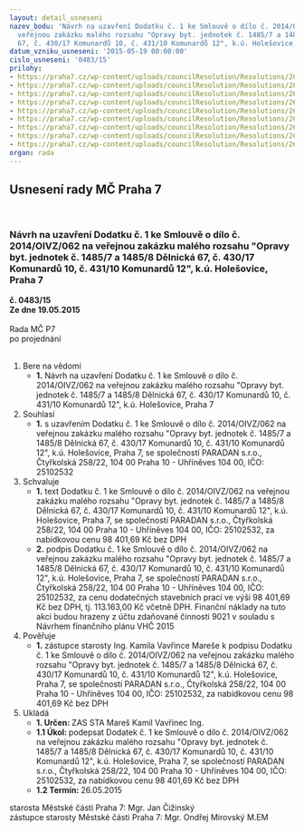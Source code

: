 ```yaml
---
layout: detail_usneseni
nazev_bodu: 'Návrh na uzavření Dodatku č. 1 ke Smlouvě o dílo č. 2014/OIVZ/062 na
  veřejnou zakázku malého rozsahu "Opravy byt. jednotek č. 1485/7 a 1485/8 Dělnická
  67, č. 430/17 Komunardů 10, č. 431/10 Komunardů 12", k.ú. Holešovice, Praha 7 '
datum_vzniku_usneseni: '2015-05-19 00:00:00'
cislo_usneseni: '0483/15'
prilohy:
- https://praha7.cz/wp-content/uploads/councilResolution/Resolutions/26366/29-15-1._d%c5%afvodov%c3%a1_zpr%c3%a1va.doc
- https://praha7.cz/wp-content/uploads/councilResolution/Resolutions/26366/29-15-2._usnesen%c3%ad_0873.doc
- https://praha7.cz/wp-content/uploads/councilResolution/Resolutions/26366/29-15-3._dodatek_%c4%8d._1_-_n%c3%a1vrh.doc
- https://praha7.cz/wp-content/uploads/councilResolution/Resolutions/26366/29-15-4._rekapitulace_ocen%c4%9bn%c3%a9ho_soupisu_v%c3%adceprac%c3%ad.pdf
- https://praha7.cz/wp-content/uploads/councilResolution/Resolutions/26366/29-15-5.polo%c5%bekov%c3%bd_rozpo%c4%8det_1485.8.pdf
- https://praha7.cz/wp-content/uploads/councilResolution/Resolutions/26366/29-15-6._polo%c5%bekov%c3%bd_rozpo%c4%8det_1485.7.pdf
- https://praha7.cz/wp-content/uploads/councilResolution/Resolutions/26366/29-15-7.polo%c5%bekov%c3%bd_rozpo%c4%8det_431.10.pdf
- https://praha7.cz/wp-content/uploads/councilResolution/Resolutions/26366/29-15-8.polo%c5%bekov%c3%bd_rozpo%c4%8det_430.17.pdf
- https://praha7.cz/wp-content/uploads/councilResolution/Resolutions/26366/29-15-9._v%c3%bdpis_z_or_ze_dne_6.5.2015.pdf
organ: rada
---
```

<div id="ucUsn_pList" class="usn">
	<span><h2>Usnesení rady MČ Praha 7 </h2>
<br></span><div class="standBody">
<span><h3>Návrh na uzavření Dodatku č. 1 ke Smlouvě o dílo č. 2014/OIVZ/062 na veřejnou zakázku malého rozsahu "Opravy byt. jednotek č. 1485/7 a 1485/8 Dělnická 67, č. 430/17 Komunardů 10, č. 431/10 Komunardů 12", k.ú. Holešovice, Praha 7 </h3></span><div class="center">
		<strong>č. 0483/15</strong><br>
	</div>
<div class="center">
		<strong>Ze dne 19.05.2015</strong><br><br>
	</div>Rada MČ P7<br> po projednání<br><br><ol>
<li>Bere na vědomí<ul><li>
<strong>1.</strong> Návrh na uzavření Dodatku č. 1 ke Smlouvě o dílo č. 2014/OIVZ/062 na veřejnou zakázku malého rozsahu "Opravy byt. jednotek č. 1485/7 a 1485/8 Dělnická 67, č. 430/17 Komunardů 10, č. 431/10 Komunardů 12", k.ú. Holešovice, Praha 7 </li></ul>
</li>
<li>Souhlasí<ul><li>
<strong>1.</strong> s uzavřením Dodatku č. 1 ke Smlouvě o dílo č. 2014/OIVZ/062 na veřejnou zakázku malého rozsahu "Opravy byt. jednotek č. 1485/7 a 1485/8 Dělnická 67, č. 430/17 Komunardů 10, č. 431/10 Komunardů 12", k.ú. Holešovice, Praha 7, se společností PARADAN s.r.o., Čtyřkolská 258/22, 104 00 Praha 10 - Uhříněves 104 00, IČO: 25102532</li></ul>
</li>
<li>Schvaluje<ul>
<li>
<strong>1.</strong> text  Dodatku č. 1 ke Smlouvě o dílo č. 2014/OIVZ/062 na veřejnou zakázku malého rozsahu "Opravy byt. jednotek č. 1485/7 a 1485/8 Dělnická 67, č. 430/17 Komunardů 10, č. 431/10 Komunardů 12", k.ú. Holešovice, Praha 7, se společností PARADAN s.r.o., Čtyřkolská 258/22, 104 00 Praha 10 - Uhříněves 104 00, IČO: 25102532, za nabídkovou cenu 98 401,69 Kč bez DPH</li>
<li>
<strong>2.</strong> podpis Dodatku č. 1 ke Smlouvě o dílo č. 2014/OIVZ/062 na veřejnou zakázku malého rozsahu "Opravy byt. jednotek č. 1485/7 a 1485/8 Dělnická 67, č. 430/17 Komunardů 10, č. 431/10 Komunardů 12", k.ú. Holešovice, Praha 7, se společností PARADAN s.r.o., Čtyřkolská 258/22, 104 00 Praha 10 - Uhříněves 104 00, IČO: 25102532, za cenu dodatečných stavebních prací ve výši 98 401,69 Kč bez DPH, tj. 113.163,00 Kč včetně DPH. Finanční náklady na tuto akci budou hrazeny z účtu zdaňované činnosti 9021 v souladu s Návrhem finančního plánu VHČ 2015 </li>
</ul>
</li>
<li>Pověřuje<ul><li>
<strong>1.</strong> zástupce starosty Ing. Kamila Vavřince Mareše k podpisu Dodatku č. 1 ke Smlouvě o dílo č. 2014/OIVZ/062 na veřejnou zakázku malého rozsahu "Opravy byt. jednotek č. 1485/7 a 1485/8 Dělnická 67, č. 430/17 Komunardů 10, č. 431/10 Komunardů 12", k.ú. Holešovice, Praha 7, se společností PARADAN s.r.o., Čtyřkolská 258/22, 104 00 Praha 10 - Uhříněves 104 00, IČO: 25102532, za nabídkovou cenu 98 401,69 Kč bez DPH</li></ul>
</li>
<li>Ukládá<ul>
<li>
<strong>1. Určen: </strong>ZAS STA Mareš Kamil Vavřinec Ing.</li>
<li>
<strong>1.1 Úkol: </strong>podepsat Dodatek č. 1 ke Smlouvě o dílo č. 2014/OIVZ/062 na veřejnou zakázku malého rozsahu "Opravy byt. jednotek č. 1485/7 a 1485/8 Dělnická 67, č. 430/17 Komunardů 10, č. 431/10 Komunardů 12", k.ú. Holešovice, Praha 7, se společností PARADAN s.r.o., Čtyřkolská 258/22, 104 00 Praha 10 - Uhříněves 104 00, IČO: 25102532, za nabídkovou cenu 98 401,69 Kč bez DPH</li>
<li>
<strong>1.2 Termín: </strong>26.05.2015</li>
</ul>
</li>
</ol>starosta Městské části Praha 7: Mgr. Jan Čižinský<br>zástupce starosty Městské části Praha 7: Mgr. Ondřej Mirovský M.EM 
</div>
</div>